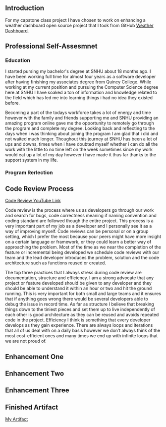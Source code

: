 ## Introduction

For my capstone class project I have chosen to work on enhancing a weather dashboard open source project that I took from GitHub [Weather Dashboard](https://github.com/vlaine/Weather-Forecast-Dashboard).



## Professional Self-Assesmnet 

### Education 

  I started pursing my bachelor's degree at SNHU about 18 months ago. I have been working full time for almost four years as a software developer after having finishing my associates degree from Quincy College. While working at my current position and pursuing the Computer Science degree here at SNHU I have soaked a ton of information and knowledge related to the field which has led me into learning things i had no idea they existed before. 

Becoming a part of the todays workforce takes a lot of energy and time however with the family and friends supporting me and SNHU providing an amazing program online gave me the opportunity to remotely go through the program and complete my degree. Looking back and reflecting to the days when i was thinking about joining the program I am glad that i did and not waited much longer. Thoughout this journey at SNHU has been a lot of ups and downs, times when i have doubted myself whether i can do all the work with the little to no time left on the week sometimes since my work would eat up a lot of my day however i have made it thus far thanks to the support system in my life. 

### Program Rerlection



## Code Review Process

[Code Review YouTube Link](https://youtu.be/6_0Om5FcPik)

Code review is the process where us as developers go through our work and search for bugs, code correctness meaning if naming convention and coding standard are followed though the entire project. This process is a very important part of my job as a developer and I personally see it as a way of improving myself. Code reviews can be personal or on a group setting, which I prefer the most because your peers might have more insight on a certain language or framework, or they could learn a better way of approaching the problem. Most of the time as we near the completion of the feature or incremental being developed we schedule code reviews with our team and the lead developer introduces the problem, solution and the code architecture such as functions reused or created. 

The top three practices that I always stress during code review are documentation, structure and efficiency. I am a strong advocate that any project or feature developed should be given to any developer and they should be able to understand it within an hour or two and hit the ground running. This is very important for both small and large teams and it ensures that if anything goes wrong there would be several developers able to debug the issue in record time. As far as structure I believe that breaking things down to the tiniest pieces and set them up to live independently of each other is good architecture as they can be reused and avoids repeated code in the project. Efficiency I think is something that every developer develops as they gain experience. There are always loops and iterations that all of us deal with on a daily basis however we don’t always think of the most cost-efficient ones and many times we end up with infinite loops that we are not proud of. 



## Enhancement One

## Enhancement Two

## Enhancement Three



## Finished Artifact
[My Artifact](https:/belezi.github.io/project/index.html)
